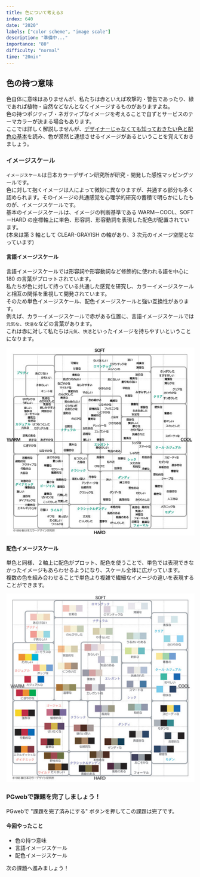 ```yaml
---
title: 色について考える3
index: 640
date: "2020"
labels: ["color scheme", "image scale"]
description: "準備中..."
importance: "80"
difficulty: "normal"
time: "20min"
---
```


## 色の持つ意味

色自体に意味はありませんが、私たちは赤といえば攻撃的・警告であったり、緑であれば植物・自然などなんとなくイメージするものがありますよね。  
色の持つポジティブ・ネガティブなイメージを考えることで自ずとサービスのテーマカラーが決まる場合もあります。  
ここでは詳しく解説しませんが、[デザイナーじゃなくても知っておきたい色と配色の基本](https://baigie.me/officialblog/2021/01/27/color_theory/)を読み、色が漠然と連想させるイメージがあるということを覚えておきましょう。

### イメージスケール

`イメージスケール`は日本カラーデザイン研究所が研究・開発した感性マッピングツールです。  
色に対して抱くイメージは人によって微妙に異なりますが、共通する部分も多く認められます。そのイメージの共通感覚を心理学的研究の蓄積で明らかにしたものが、イメージスケールです。  
基本のイメージスケールは、イメージの判断基準である WARM－COOL、SOFT－HARD の座標軸上に単色、形容詞、形容動詞を表現した配色が配置されています。  
(本来は第 3 軸として CLEAR-GRAYISH の軸があり、3 次元のイメージ空間となっています)

#### 言語イメージスケール

言語イメージスケールでは形容詞や形容動詞など修飾的に使われる語を中心に 180 の言葉がプロットされています。  
私たちが色に対して持っている共通した感覚を研究し、カラーイメージスケールと相互の関係を重視して開発されています。  
そのため単色イメージスケール、配色イメージスケールと強い互換性があります。  
例えば、カラーイメージスケールで赤がある位置に、言語イメージスケールでは`元気な`、`快活な`などの言葉があります。  
これは赤に対して私たちは`元気`、`快活`といったイメージを持ちやすいということになります。

![language](./img/language.png)

#### 配色イメージスケール

単色と同様、２軸上に配色がプロット、配色を使うことで、単色では表現できなかったイメージもあらわせるようになり、スケール全体に広がっています。  
複数の色を組み合わせることで単色より複雑で繊細なイメージの違いを表現することができます。

![color-plot](./img/color-plot.png)

### PGwebで課題を完了しましょう！

PGwebで "課題を完了済みにする" ボタンを押してこの課題は完了です。

#### 今回やったこと

- 色の持つ意味
- 言語イメージスケール
- 配色イメージスケール

次の課題へ進みましょう！
